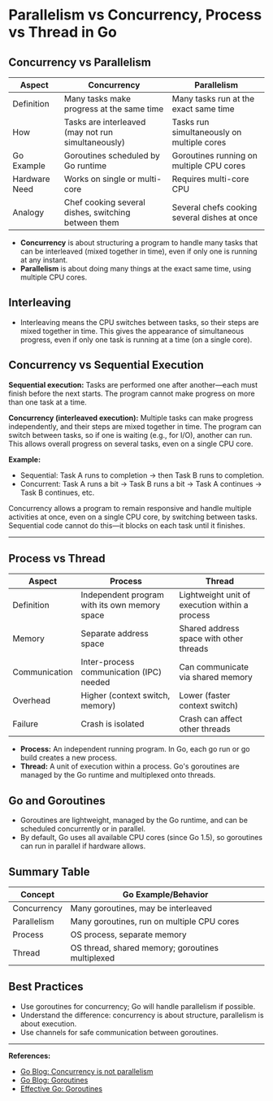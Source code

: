 # Parallelism vs Concurrency, Process vs Thread in Go

## Concurrency vs Parallelism

| Aspect        | Concurrency                                      | Parallelism                                 |
|---------------|--------------------------------------------------|---------------------------------------------|
| Definition    | Many tasks make progress at the same time        | Many tasks run at the exact same time       |
| How           | Tasks are interleaved (may not run simultaneously)| Tasks run simultaneously on multiple cores  |
| Go Example    | Goroutines scheduled by Go runtime               | Goroutines running on multiple CPU cores    |
| Hardware Need | Works on single or multi-core                    | Requires multi-core CPU                     |
| Analogy       | Chef cooking several dishes, switching between them | Several chefs cooking several dishes at once |

- **Concurrency** is about structuring a program to handle many tasks that can be interleaved (mixed together in time), even if only one is running at any instant.
- **Parallelism** is about doing many things at the exact same time, using multiple CPU cores.

## Interleaving
- Interleaving means the CPU switches between tasks, so their steps are mixed together in time. This gives the appearance of simultaneous progress, even if only one task is running at a time (on a single core).


## Concurrency vs Sequential Execution

**Sequential execution:** Tasks are performed one after another—each must finish before the next starts. The program cannot make progress on more than one task at a time.

**Concurrency (interleaved execution):** Multiple tasks can make progress independently, and their steps are mixed together in time. The program can switch between tasks, so if one is waiting (e.g., for I/O), another can run. This allows overall progress on several tasks, even on a single CPU core.

**Example:**

- Sequential:  Task A runs to completion → then Task B runs to completion.
- Concurrent:  Task A runs a bit → Task B runs a bit → Task A continues → Task B continues, etc.

Concurrency allows a program to remain responsive and handle multiple activities at once, even on a single CPU core, by switching between tasks. Sequential code cannot do this—it blocks on each task until it finishes.

---
## Process vs Thread

| Aspect        | Process                                         | Thread                                      |
|---------------|-------------------------------------------------|---------------------------------------------|
| Definition    | Independent program with its own memory space   | Lightweight unit of execution within a process |
| Memory        | Separate address space                          | Shared address space with other threads      |
| Communication | Inter-process communication (IPC) needed        | Can communicate via shared memory           |
| Overhead      | Higher (context switch, memory)                 | Lower (faster context switch)               |
| Failure       | Crash is isolated                               | Crash can affect other threads              |

- **Process:** An independent running program. In Go, each go run or go build creates a new process.
- **Thread:** A unit of execution within a process. Go's goroutines are managed by the Go runtime and multiplexed onto threads.

## Go and Goroutines
- Goroutines are lightweight, managed by the Go runtime, and can be scheduled concurrently or in parallel.
- By default, Go uses all available CPU cores (since Go 1.5), so goroutines can run in parallel if hardware allows.

## Summary Table
| Concept      | Go Example/Behavior                              |
|--------------|--------------------------------------------------|
| Concurrency  | Many goroutines, may be interleaved              |
| Parallelism  | Many goroutines, run on multiple CPU cores       |
| Process      | OS process, separate memory                      |
| Thread       | OS thread, shared memory; goroutines multiplexed |

## Best Practices
- Use goroutines for concurrency; Go will handle parallelism if possible.
- Understand the difference: concurrency is about structure, parallelism is about execution.
- Use channels for safe communication between goroutines.

---

**References:**
- [Go Blog: Concurrency is not parallelism](https://blog.golang.org/concurrency-is-not-parallelism)
- [Go Blog: Goroutines](https://blog.golang.org/goroutines)
- [Effective Go: Goroutines](https://golang.org/doc/effective_go#goroutines)
